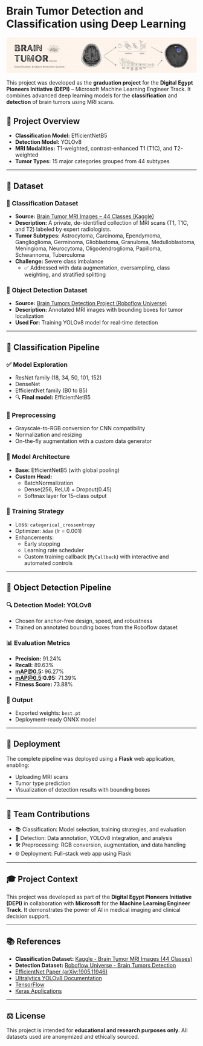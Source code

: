 # Brain Tumor Detection and Classification using Deep Learning

![Brain Tumor Cover](images/README/cover.png)

This project was developed as the **graduation project** for the **Digital Egypt Pioneers Initiative (DEPI)** – Microsoft Machine Learning Engineer Track. It combines advanced deep learning models for the **classification** and **detection** of brain tumors using MRI scans.

## 🧠 Project Overview

- **Classification Model:** EfficientNetB5
- **Detection Model:** YOLOv8
- **MRI Modalities:** T1-weighted, contrast-enhanced T1 (T1C), and T2-weighted
- **Tumor Types:** 15 major categories grouped from 44 subtypes

---

## 📁 Dataset

### 🧪 Classification Dataset

- **Source:** [Brain Tumor MRI Images – 44 Classes (Kaggle)](https://www.kaggle.com/datasets/fernando2rad/brain-tumor-mri-images-44c)
- **Description:** A private, de-identified collection of MRI scans (T1, T1C, and T2) labeled by expert radiologists.
- **Tumor Subtypes:** Astrocytoma, Carcinoma, Ependymoma, Ganglioglioma, Germinoma, Glioblastoma, Granuloma, Medulloblastoma, Meningioma, Neurocytoma, Oligodendroglioma, Papilloma, Schwannoma, Tuberculoma
- **Challenge:** Severe class imbalance
  - ✅ Addressed with data augmentation, oversampling, class weighting, and stratified splitting

### 🎯 Object Detection Dataset

- **Source:** [Brain Tumors Detection Project (Roboflow Universe)](https://universe.roboflow.com/test-svk7h/brain-tumors-detection)
- **Description:** Annotated MRI images with bounding boxes for tumor localization
- **Used For:** Training YOLOv8 model for real-time detection

---

## 🧪 Classification Pipeline

### ✅ Model Exploration

- ResNet family (18, 34, 50, 101, 152)
- DenseNet
- EfficientNet family (B0 to B5)
- 🔍 **Final model:** EfficientNetB5

### 🔧 Preprocessing

- Grayscale-to-RGB conversion for CNN compatibility
- Normalization and resizing
- On-the-fly augmentation with a custom data generator

### 🧩 Model Architecture

- **Base:** EfficientNetB5 (with global pooling)
- **Custom Head:**
  - BatchNormalization
  - Dense(256, ReLU) + Dropout(0.45)
  - Softmax layer for 15-class output

### 🧠 Training Strategy

- Loss: `categorical_crossentropy`
- Optimizer: `Adam` (lr = 0.001)
- Enhancements:
  - Early stopping
  - Learning rate scheduler
  - Custom training callback (`MyCallback`) with interactive and automated controls

---

## 🎯 Object Detection Pipeline

### 🔍 Detection Model: YOLOv8

- Chosen for anchor-free design, speed, and robustness
- Trained on annotated bounding boxes from the Roboflow dataset

### 📊 Evaluation Metrics

- **Precision:** 91.24%
- **Recall:** 89.63%
- **mAP@0.5:** 96.27%
- **mAP@0.5:0.95:** 71.39%
- **Fitness Score:** 73.88%

### 🧰 Output

- Exported weights: `best.pt`
- Deployment-ready ONNX model

---

## 🚀 Deployment

The complete pipeline was deployed using a **Flask** web application, enabling:

- Uploading MRI scans
- Tumor type prediction
- Visualization of detection results with bounding boxes

---

## 👥 Team Contributions

- 📚 Classification: Model selection, training strategies, and evaluation
- 🎯 Detection: Data annotation, YOLOv8 integration, and analysis
- 🛠️ Preprocessing: RGB conversion, augmentation, and data handling
- 🌐 Deployment: Full-stack web app using Flask

---

## 🎓 Project Context

This project was developed as part of the **Digital Egypt Pioneers Initiative (DEPI)** in collaboration with **Microsoft** for the **Machine Learning Engineer Track**. It demonstrates the power of AI in medical imaging and clinical decision support.

---

## 📚 References

- **Classification Dataset:** [Kaggle - Brain Tumor MRI Images (44 Classes)](https://www.kaggle.com/datasets/fernando2rad/brain-tumor-mri-images-44c)
- **Detection Dataset:** [Roboflow Universe - Brain Tumors Detection](https://universe.roboflow.com/test-svk7h/brain-tumors-detection)
- [EfficientNet Paper (arXiv:1905.11946)](https://arxiv.org/abs/1905.11946)
- [Ultralytics YOLOv8 Documentation](https://docs.ultralytics.com/)
- [TensorFlow](https://www.tensorflow.org/)
- [Keras Applications](https://keras.io/api/applications/)

---

## ⚖️ License

This project is intended for **educational and research purposes only**. All datasets used are anonymized and ethically sourced.

